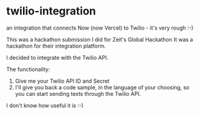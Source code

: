 # twilio-integration
an integration that connects Now (now Vercel) to Twilio - it's very rough :-)

This was a hackathon submission I did for Zeit's Global Hackathon
It was a hackathon for their integration platform. 

I decided to integrate with the Twilio API. 

The functionality:
1. Give me your Twilio API ID and Secret
2. I'll give you back a code sample, in the language of your choosing, so you can start sending texts through the Twilio API. 

I don't know how useful it is :-)
